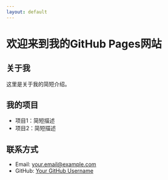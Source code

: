 ```yaml
---
layout: default
---
```




# 欢迎来到我的GitHub Pages网站

## 关于我

这里是关于我的简短介绍。

## 我的项目

- 项目1：简短描述
- 项目2：简短描述

## 联系方式

- Email: your.email@example.com
- GitHub: [Your GitHub Username](https://github.com/yourusername)
